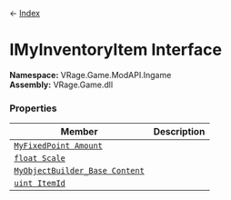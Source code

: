 ← [Index](index.md)
# IMyInventoryItem Interface
**Namespace:** VRage.Game.ModAPI.Ingame  
**Assembly:** VRage.Game.dll  
### Properties
|Member|Description|
|---|---|
|[`MyFixedPoint Amount`](VRage.Game.ModAPI.Ingame.Amount)||
|[`float Scale`](VRage.Game.ModAPI.Ingame.Scale)||
|[`MyObjectBuilder_Base Content`](VRage.Game.ModAPI.Ingame.Content)||
|[`uint ItemId`](VRage.Game.ModAPI.Ingame.ItemId)||
